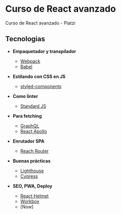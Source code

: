 # Curso de React avanzado

Curso de React avanzado - Platzi

## Tecnologias

- **Empaquetador y transpilador**

  - [Webpack](https://webpack.js.org/)
  - [Babel](https://babeljs.io/)

- **Estilando con CSS en JS**

  - [styled-components]()

- **Como linter**

  - [Standard JS]()

- **Para fetching**

  - [GraphQL]()
  - [React Apollo]()

- **Enrutador SPA**

  - [Reach Router]()

- **Buenas prácticas**

  - [Lighthouse]()
  - [Cypress]()

- **SEO, PWA, Deploy**

  - [React Helmet]()
  - [Workbox]()
  - [Now]
